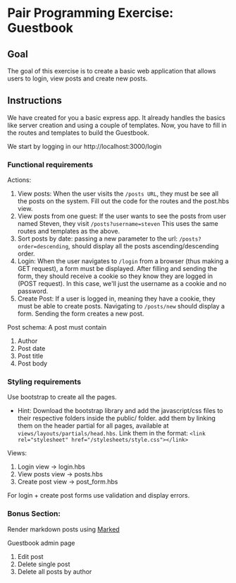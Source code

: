 # Pair Programming Exercise: Guestbook

## Goal

The goal of this exercise is to create a basic web application that allows users
to login, view posts and create new posts.

## Instructions

We have created for you a basic express app. It already handles the basics like
server creation and using a couple of templates. Now, you have to fill in the routes
and templates to build the Guestbook.

We start by logging in our
http://localhost:3000/login

### Functional requirements

Actions:

1. View posts: When the user visits the `/posts URL`, they must be see all the posts
on the system. Fill out the code for the routes and the post.hbs view.
1. View posts from one guest: If the user wants to see the posts from user named
Steven, they visit `/posts?username=steven` This uses the same routes and templates
as the above.
1. Sort posts by date: passing a new parameter to the url: `/posts?order=descending`,
should display all the posts ascending/descending order.
1. Login: When the user navigates to `/login` from a browser (thus making a GET
request), a form must be displayed. After filling and sending the form, they should
receive a cookie so they know they are logged in (POST request). In this case, we'll
just the username as a cookie and no password.
1. Create Post: If a user is logged in, meaning they have a cookie, they must be
able to create posts. Navigating to `/posts/new` should display a form. Sending the
form creates a new post.

Post schema: A post must contain
1. Author
1. Post date
1. Post title
1. Post body

### Styling requirements

Use bootstrap to create all the pages.
* Hint: Download the bootstrap library and add the javascript/css files to their
respective folders inside the public/ folder.
add them by linking them on the header partial for all pages, available at
`views/layouts/partials/head.hbs`. Link them in the format:
`<link rel="stylesheet" href="/stylesheets/style.css"></link>`

Views:

1. Login view -> login.hbs
1. View posts view -> posts.hbs
1. Create post view -> post_form.hbs

For login + create post forms use validation and display errors.

### Bonus Section:

Render markdown posts using [Marked](https://github.com/chjj/marked)

Guestbook admin page
1. Edit post
1. Delete single post
1. Delete all posts by author
